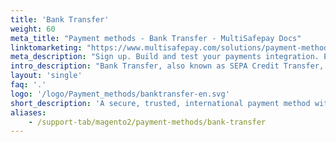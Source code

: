 ```yaml
---
title: 'Bank Transfer'
weight: 60
meta_title: "Payment methods - Bank Transfer - MultiSafepay Docs"
linktomarketing: "https://www.multisafepay.com/solutions/payment-methods/bank-transfer"
meta_description: "Sign up. Build and test your payments integration. Explore our products and services. Use our API Reference, SDKs, and wrappers. Get support."
intro_description: "Bank Transfer, also known as SEPA Credit Transfer, is a secure, trusted, international payment method. Customers can make any type of online payment in euros within the SEPA area."
layout: 'single'
faq: '.'
logo: '/logo/Payment_methods/banktransfer-en.svg' 
short_description: 'A secure, trusted, international payment method within the SEPA region.'
aliases: 
    - /support-tab/magento2/payment-methods/bank-transfer
---
```

